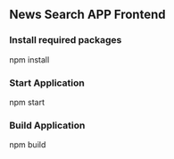 ## News Search APP Frontend

### Install required packages 
  npm install

### Start Application
  npm start

### Build Application
  npm build
